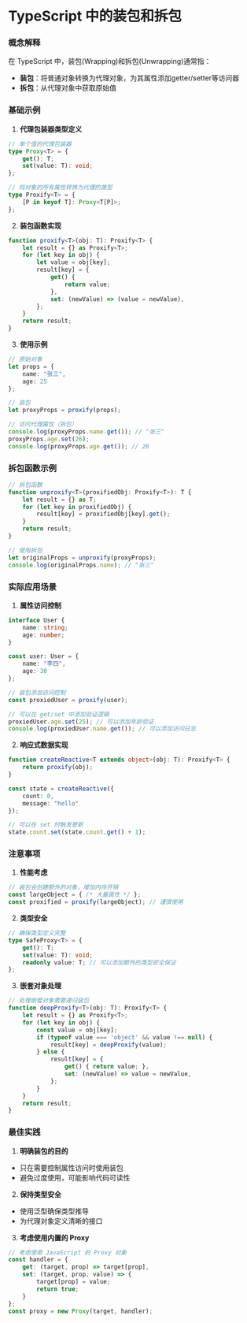 # TypeScript 中的装包和拆包

### 概念解释

在 TypeScript 中，装包(Wrapping)和拆包(Unwrapping)通常指：
- **装包**：将普通对象转换为代理对象，为其属性添加getter/setter等访问器
- **拆包**：从代理对象中获取原始值

### 基础示例

1. **代理包装器类型定义**
```typescript
// 单个值的代理包装器
type Proxy<T> = {
    get(): T;
    set(value: T): void;
};

// 将对象的所有属性转换为代理的类型
type Proxify<T> = {
    [P in keyof T]: Proxy<T[P]>;
};
```

2. **装包函数实现**
```typescript
function proxify<T>(obj: T): Proxify<T> {
    let result = {} as Proxify<T>;
    for (let key in obj) {
        let value = obj[key];
        result[key] = {
            get() {
                return value;
            },
            set: (newValue) => (value = newValue),
        };
    }
    return result;
}
```

3. **使用示例**
```typescript
// 原始对象
let props = {
    name: "张三",
    age: 25
};

// 装包
let proxyProps = proxify(props);

// 访问代理属性（拆包）
console.log(proxyProps.name.get()); // "张三"
proxyProps.age.set(26);
console.log(proxyProps.age.get()); // 26
```

### 拆包函数示例

```typescript
// 拆包函数
function unproxify<T>(proxifiedObj: Proxify<T>): T {
    let result = {} as T;
    for (let key in proxifiedObj) {
        result[key] = proxifiedObj[key].get();
    }
    return result;
}

// 使用拆包
let originalProps = unproxify(proxyProps);
console.log(originalProps.name); // "张三"
```

### 实际应用场景

1. **属性访问控制**
```typescript
interface User {
    name: string;
    age: number;
}

const user: User = {
    name: "李四",
    age: 30
};

// 装包添加访问控制
const proxiedUser = proxify(user);

// 可以在 get/set 中添加验证逻辑
proxiedUser.age.set(25); // 可以添加年龄验证
console.log(proxiedUser.name.get()); // 可以添加访问日志
```

2. **响应式数据实现**
```typescript
function createReactive<T extends object>(obj: T): Proxify<T> {
    return proxify(obj);
}

const state = createReactive({
    count: 0,
    message: "hello"
});

// 可以在 set 时触发更新
state.count.set(state.count.get() + 1);
```

### 注意事项

1. **性能考虑**
```typescript
// 装包会创建额外的对象，增加内存开销
const largeObject = { /* 大量属性 */ };
const proxified = proxify(largeObject); // 谨慎使用
```

2. **类型安全**
```typescript
// 确保类型定义完整
type SafeProxy<T> = {
    get(): T;
    set(value: T): void;
    readonly value: T; // 可以添加额外的类型安全保证
};
```

3. **嵌套对象处理**
```typescript
// 处理嵌套对象需要递归装包
function deepProxify<T>(obj: T): Proxify<T> {
    let result = {} as Proxify<T>;
    for (let key in obj) {
        const value = obj[key];
        if (typeof value === 'object' && value !== null) {
            result[key] = deepProxify(value);
        } else {
            result[key] = {
                get() { return value; },
                set: (newValue) => value = newValue,
            };
        }
    }
    return result;
}
```

### 最佳实践

1. **明确装包的目的**
- 只在需要控制属性访问时使用装包
- 避免过度使用，可能影响代码可读性

2. **保持类型安全**
- 使用泛型确保类型推导
- 为代理对象定义清晰的接口

3. **考虑使用内置的 Proxy**
```typescript
// 考虑使用 JavaScript 的 Proxy 对象
const handler = {
    get: (target, prop) => target[prop],
    set: (target, prop, value) => {
        target[prop] = value;
        return true;
    }
};
const proxy = new Proxy(target, handler);
```
